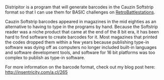 Distripitor is a program that will generate barcodes in the Cauzin
Softstrip format so that I can use them for BASIC challenges on
[RetroBattlestations](http://retrobattlestations.com).

Cauzin Softstrip barcodes appeared in magazines in the mid eighties as
an alternative to having to type in the programs by hand. Because the
Softstrip reader was a niche product that came at the end of the 8 bit
era, it has been hard to find software to create barcodes for it. Most
magazines that printed the codes dropped them within a few years
because publishing type-in software was dying off as computers no
longer included built-in languages and software development tools, and
software for 16 bit platforms was too complex to publish as type-in
software.

For more information on the barcode format, check out my blog post here:
http://insentricity.com/a.cl/265
